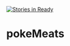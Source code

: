 [![Stories in Ready](https://badge.waffle.io/mosane/pokeMeats.png?label=ready&title=Ready)](https://waffle.io/mosane/pokeMeats)
# pokeMeats